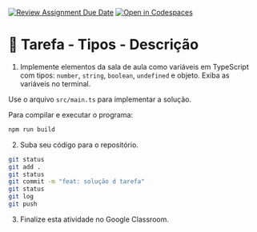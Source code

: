 [![Review Assignment Due Date](https://classroom.github.com/assets/deadline-readme-button-22041afd0340ce965d47ae6ef1cefeee28c7c493a6346c4f15d667ab976d596c.svg)](https://classroom.github.com/a/ZE_LI45V)
[![Open in Codespaces](https://classroom.github.com/assets/launch-codespace-2972f46106e565e64193e422d61a12cf1da4916b45550586e14ef0a7c637dd04.svg)](https://classroom.github.com/open-in-codespaces?assignment_repo_id=19600367)
# 🎯 Tarefa - Tipos - Descrição

1. Implemente elementos da sala de aula como variáveis em TypeScript com tipos: `number`, `string`, `boolean`, `undefined` e objeto. Exiba as variáveis no terminal.

Use o arquivo `src/main.ts` para implementar a solução.

Para compilar e executar o programa:

```bash
npm run build
```

2. Suba seu código para o repositório.

```bash
git status
git add .
git status
git commit -m "feat: solução d tarefa"
git status
git log
git push
```

3. Finalize esta atividade no Google Classroom.
